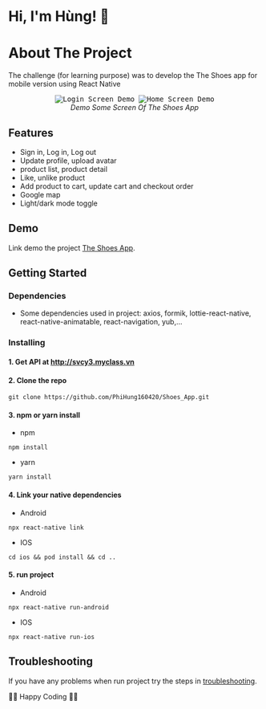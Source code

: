 # Hi, I'm Hùng! 👋

# About The Project

The challenge (for learning purpose) was to develop the The Shoes app for mobile version using React Native

<p align="center" >
  <kbd>
    <img src="https://github.com/PhiHung160420/Shoes_App/blob/master/src/assets/gif/loginscreen.gif" title="Login Screen Demo" float="left">
  </kbd>
  <kbd>
    <img src="https://github.com/PhiHung160420/Shoes_App/blob/master/src/assets/gif/homescreen.gif" title="Home Screen Demo" float="left">
  </kbd>
  <br>
  <em>Demo Some Screen Of The Shoes App</em>
</p>

## Features

- Sign in, Log in, Log out
- Update profile, upload avatar
- product list, product detail
- Like, unlike product
- Add product to cart, update cart and checkout order
- Google map
- Light/dark mode toggle

## Demo

Link demo the project [The Shoes App](https://www.youtube.com/watch?v=sYQ0j9UcWDs).

## Getting Started

### Dependencies

- Some dependencies used in project: axios, formik, lottie-react-native, react-native-animatable, react-navigation, yub,...

### Installing

#### 1. Get API at http://svcy3.myclass.vn

#### 2. Clone the repo

```
git clone https://github.com/PhiHung160420/Shoes_App.git
```

#### 3. npm or yarn install

- npm

```
npm install
```

- yarn

```
yarn install
```

#### 4. Link your native dependencies

- Android

```
npx react-native link
```

- IOS

```
cd ios && pod install && cd ..
```

#### 5. run project

- Android

```
npx react-native run-android
```

- IOS

```
npx react-native run-ios
```

## Troubleshooting

If you have any problems when run project try the steps in [troubleshooting](https://reactnative.dev/docs/environment-setup).

🤟🤟 Happy Coding 🤟🤟

